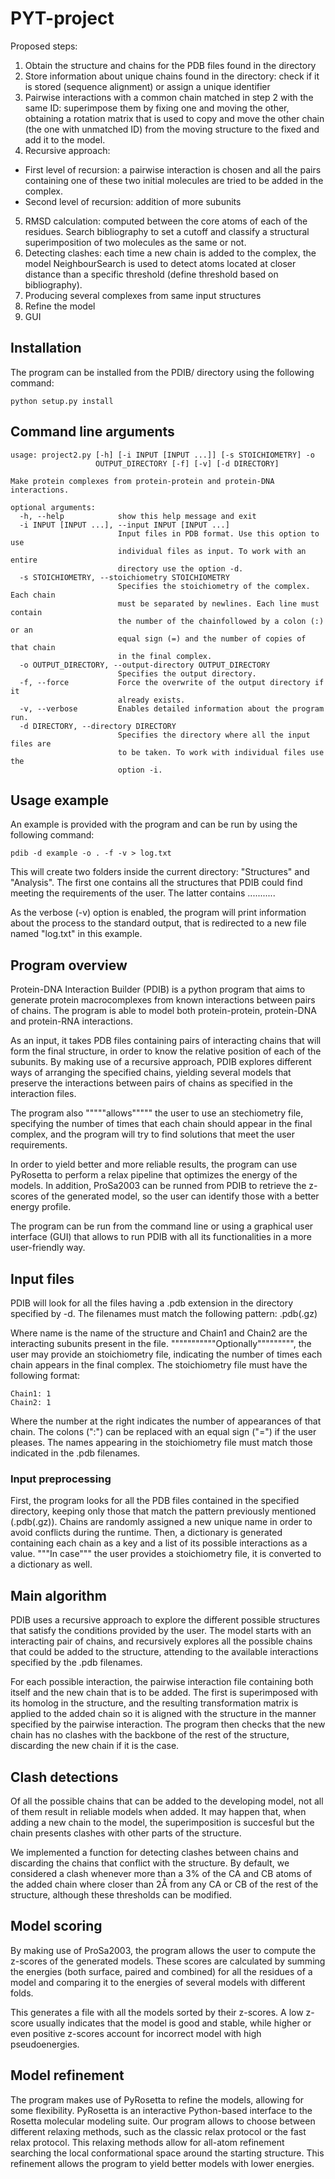 # PYT-project

Proposed steps: 
1. Obtain the structure and chains for the PDB files found in the directory
2. Store information about unique chains found in the directory: check if it is stored (sequence alignment) or assign a unique identifier
3. Pairwise interactions with a common chain matched in step 2 with the same ID: superimpose them by fixing one and moving the other, obtaining
a rotation matrix that is used to copy and move the other chain (the one with unmatched ID) from the moving structure to the fixed and add it to the model.
4. Recursive approach: 
  - First level of recursion: a pairwise interaction is chosen and all the pairs containing one of these two initial molecules are tried to be added in the complex. 
  - Second level of recursion: addition of more subunits 
5. RMSD calculation: computed between the core atoms of each of the residues. Search bibliography to set a cutoff and classify a structural superimposition of two molecules as the same or not. 
6. Detecting clashes: each time a new chain is added to the complex, the model NeighbourSearch is used to detect atoms located at closer distance than a specific threshold (define threshold based on bibliography).
7. Producing several complexes from same input structures
8. Refine the model
9. GUI

## Installation

The program can be installed from the PDIB/ directory using the following command:

```
python setup.py install
```

## Command line arguments

```
usage: project2.py [-h] [-i INPUT [INPUT ...]] [-s STOICHIOMETRY] -o
                   OUTPUT_DIRECTORY [-f] [-v] [-d DIRECTORY]

Make protein complexes from protein-protein and protein-DNA interactions.

optional arguments:
  -h, --help            show this help message and exit
  -i INPUT [INPUT ...], --input INPUT [INPUT ...]
                        Input files in PDB format. Use this option to use
                        individual files as input. To work with an entire
                        directory use the option -d.
  -s STOICHIOMETRY, --stoichiometry STOICHIOMETRY
                        Specifies the stoichiometry of the complex. Each chain
                        must be separated by newlines. Each line must contain
                        the number of the chainfollowed by a colon (:) or an
                        equal sign (=) and the number of copies of that chain
                        in the final complex.
  -o OUTPUT_DIRECTORY, --output-directory OUTPUT_DIRECTORY
                        Specifies the output directory.
  -f, --force           Force the overwrite of the output directory if it
                        already exists.
  -v, --verbose         Enables detailed information about the program run.
  -d DIRECTORY, --directory DIRECTORY
                        Specifies the directory where all the input files are
                        to be taken. To work with individual files use the
                        option -i.
```

## Usage example

An example is provided with the program and can be run by using the following command:
```
pdib -d example -o . -f -v > log.txt
```
This will create two folders inside the current directory: "Structures" and "Analysis". The first one contains all the structures that PDIB could find meeting the requirements of the user. The latter contains ...........

As the verbose (-v) option is enabled, the program will print information about the process to the standard output, that is redirected to a new file named "log.txt" in this example.


## Program overview

Protein-DNA Interaction Builder (PDIB) is a python program that aims to generate protein macrocomplexes from known interactions between pairs of chains. The program is able to model both protein-protein, protein-DNA and protein-RNA interactions.

As an input, it takes PDB files containing pairs of interacting chains that will form the final structure, in order to know the relative position of each of the subunits. By making use of a recursive approach, PDIB explores different ways of arranging the specified chains, yielding several models that preserve the interactions between pairs of chains as specified in the interaction files.

The program also """""allows""""" the user to use an stechiometry file, specifying the number of times that each chain should appear in the final complex, and the program will try to find solutions that meet the user requirements.

In order to yield better and more reliable results, the program can use PyRosetta to perform a relax pipeline that optimizes the energy of the models. In addition, ProSa2003 can be runned from PDIB to retrieve the z-scores of the generated model, so the user can identify those with a better energy profile.

The program can be run from the command line or using a graphical user interface (GUI) that allows to run PDIB with all its functionalities in a more user-friendly way.


## Input files

PDIB will look for all the files having a .pdb extension in the directory specified by -d. The filenames must match the following pattern:
<Name>_<Chain1>_<Chain2>.pdb(.gz)

Where name is the name of the structure and Chain1 and Chain2 are the interacting subunits present in the file.
"""""""""""Optionally""""""""", the user may provide an stoichiometry file, indicating the number of times each chain appears in the final complex. The stoichiometry file must have the following format:

```
Chain1: 1
Chain2: 1
```
Where the number at the right indicates the number of appearances of that chain. The colons (":") can be replaced with an equal sign ("=") if the user pleases. The names appearing in the stoichiometry file must match those indicated in the .pdb filenames.


### Input preprocessing

First, the program looks for all the PDB files contained in the specified directory, keeping only those that match the pattern previously mentioned (<Name>_<Chain1>_<Chain2>.pdb(.gz)). Chains are randomly assigned a new unique name in order to avoid conflicts during the runtime. Then, a dictionary is generated containing each chain as a key and a list of its possible interactions as a value. """In case""" the user provides a stoichiometry file, it is converted to a dictionary as well.

## Main algorithm

PDIB uses a recursive approach to explore the different possible structures that satisfy the conditions provided by the user. The model starts with an interacting pair of chains, and recursively explores all the possible chains that could be added to the structure, attending to the available interactions specified by the .pdb filenames.

For each possible interaction, the pairwise interaction file containing both itself and the new chain that is to be added. The first is superimposed with its homolog in the structure, and the resulting transformation matrix is applied to the added chain so it is aligned with the structure in the manner specified by the pairwise interaction. The program then checks that the new chain has no clashes with the backbone of the rest of the structure, discarding the new chain if it is the case.

## Clash detections

Of all the possible chains that can be added to the developing model, not all of them result in reliable models when added. It may happen that, when adding a new chain to the model, the superimposition is succesful but the chain presents clashes with other parts of the structure.

We implemented a function for detecting clashes between chains and discarding the chains that conflict with the structure. By default, we considered a clash whenever more than a 3% of the CA and CB atoms of the added chain where closer than 2Å from any CA or CB of the rest of the structure, although these thresholds can be modified.

## Model scoring
By making use of ProSa2003, the program allows the user to compute the z-scores of the generated models. These scores are calculated by summing the energies (both surface, paired and combined) for all the residues of a model and comparing it to the energies of several models with different folds.

This generates a file with all the models sorted by their z-scores. A low z-score usually indicates that the model is good and stable, while higher or even positive z-scores account for incorrect model with high pseudoenergies.


## Model refinement
The program makes use of PyRosetta to refine the models, allowing for some flexibility. PyRosetta is an interactive Python-based interface to the Rosetta molecular modeling suite. Our program allows to choose between different relaxing methods, such as the classic relax protocol or the fast relax protocol. This relaxing methods allow for all-atom refinement searching the local conformational space around the starting structure. This refinement allows the program to yield better models with lower energies.


